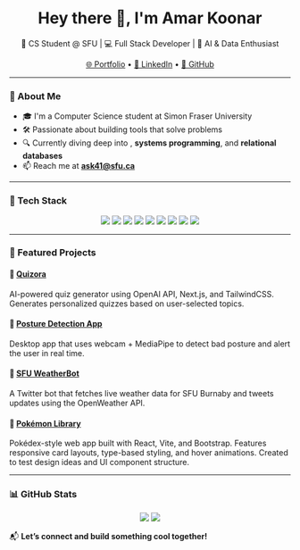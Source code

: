 <h1 align="center">Hey there 👋, I'm Amar Koonar</h1>
<p align="center">
  🚀 CS Student @ SFU | 💻 Full Stack Developer | 🤖 AI & Data Enthusiast
</p>

<p align="center">
  <a href="https://amarkoonar.github.io/" target="_blank">🌐 Portfolio</a> • 
  <a href="https://www.linkedin.com/in/amar-koonar-36a186365/" target="_blank">🔗 LinkedIn</a> • 
  <a href="https://github.com/AmarKoonar" target="_blank">🐙 GitHub</a>
</p>

---

### 🧠 About Me

- 🎓 I'm a Computer Science student at Simon Fraser University
- 🛠️ Passionate about building tools that solve problems
- 🔍 Currently diving deep into , **systems programming**, and **relational databases**
- 📫 Reach me at **ask41@sfu.ca**

---

### 🔧 Tech Stack

<p align="center">
  <img src="https://img.shields.io/badge/Code-JavaScript-informational?style=flat&logo=javascript" />
  <img src="https://img.shields.io/badge/Code-Python-informational?style=flat&logo=python" />
  <img src="https://img.shields.io/badge/Frontend-React-informational?style=flat&logo=react" />
  <img src="https://img.shields.io/badge/Backend-Node.js-informational?style=flat&logo=node.js" />
  <img src="https://img.shields.io/badge/Backend-Flask-informational?style=flat&logo=flask" />
  <img src="https://img.shields.io/badge/Styling-TailwindCSS-informational?style=flat&logo=tailwind-css" />
  <img src="https://img.shields.io/badge/Database-PostgreSQL-informational?style=flat&logo=postgresql" />
  <img src="https://img.shields.io/badge/Tools-Docker-informational?style=flat&logo=docker" />
  <img src="https://img.shields.io/badge/Cloud-AWS-informational?style=flat&logo=amazon-aws" />
</p>

---

### 🚀 Featured Projects

#### 🔹 [Quizora](https://github.com/AmarKoonar/quizora)
AI-powered quiz generator using OpenAI API, Next.js, and TailwindCSS. Generates personalized quizzes based on user-selected topics.

#### 🔹 [Posture Detection App](https://github.com/AmarKoonar/posture_corrector)
Desktop app that uses webcam + MediaPipe to detect bad posture and alert the user in real time.

#### 🔹 [SFU WeatherBot](https://github.com/AmarKoonar/SFU-weather-twitter-bot)
A Twitter bot that fetches live weather data for SFU Burnaby and tweets updates using the OpenWeather API.
#### 🔹 [Pokémon Library](https://github.com/AmarKoonar/Pokemon_Library)
Pokédex-style web app built with React, Vite, and Bootstrap. Features responsive card layouts, type-based styling, and hover animations. Created to test design ideas and UI component structure.


---

### 📊 GitHub Stats

<p align="center">
  <img src="https://github-readme-stats.vercel.app/api?username=AmarKoonar&show_icons=true&theme=react" />
  <img src="https://github-readme-stats.vercel.app/api/top-langs/?username=AmarKoonar&layout=compact&theme=react" />
</p>

📬 **Let’s connect and build something cool together!**
